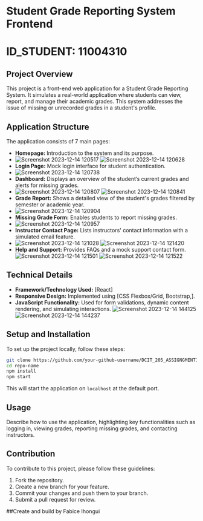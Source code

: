 # Student Grade Reporting System Frontend
# ID_STUDENT: 11004310
## Project Overview

This project is a front-end web application for a Student Grade Reporting System. It simulates a real-world application where students can view, report, and manage their academic grades. This system addresses the issue of missing or unrecorded grades in a student's profile.

## Application Structure

The application consists of 7 main pages:

- **Homepage:** Introduction to the system and its purpose.
- ![Screenshot 2023-12-14 120517](https://github.com/Ihongui/11004310_Frontend-Grading-Assignment/assets/150761912/e01ccd28-8d87-4c80-b33b-85ad488743e2)
![Screenshot 2023-12-14 120628](https://github.com/Ihongui/11004310_Frontend-Grading-Assignment/assets/150761912/8684de15-1f5e-47ad-8a15-6ea76fbd69ac)
- **Login Page:** Mock login interface for student authentication.
- ![Screenshot 2023-12-14 120738](https://github.com/Ihongui/11004310_Frontend-Grading-Assignment/assets/150761912/bc25608f-79c2-4d94-99fc-97444b128516)
- **Dashboard:** Displays an overview of the student’s current grades and alerts for missing grades.
- ![Screenshot 2023-12-14 120807](https://github.com/Ihongui/11004310_Frontend-Grading-Assignment/assets/150761912/bc4d5507-3ca9-43e8-b710-3b34aebc3fb1)
![Screenshot 2023-12-14 120841](https://github.com/Ihongui/11004310_Frontend-Grading-Assignment/assets/150761912/37663802-a322-4383-b745-97c5cc61b28a)
- **Grade Report:** Shows a detailed view of the student's grades filtered by semester or academic year.
- ![Screenshot 2023-12-14 120904](https://github.com/Ihongui/11004310_Frontend-Grading-Assignment/assets/150761912/0d60957e-6f51-4450-ac45-9af18c8193a8)
- **Missing Grade Form:** Enables students to report missing grades.
- ![Screenshot 2023-12-14 120957](https://github.com/Ihongui/11004310_Frontend-Grading-Assignment/assets/150761912/b7f590cc-2206-40c2-b486-c859716455ca)
- **Instructor Contact Page:** Lists instructors' contact information with a simulated email feature.
- ![Screenshot 2023-12-14 121028](https://github.com/Ihongui/11004310_Frontend-Grading-Assignment/assets/150761912/1b836054-1f7a-4bcd-95eb-1d07712a4d5c)
![Screenshot 2023-12-14 121420](https://github.com/Ihongui/11004310_Frontend-Grading-Assignment/assets/150761912/9b702d26-d9bb-4ed4-acde-25f475cfc876)
- **Help and Support:** Provides FAQs and a mock support contact form.
![Screenshot 2023-12-14 121501](https://github.com/Ihongui/11004310_Frontend-Grading-Assignment/assets/150761912/2deb8d11-8f7e-4f2c-aecd-47834dcd3afe)
![Screenshot 2023-12-14 121522](https://github.com/Ihongui/11004310_Frontend-Grading-Assignment/assets/150761912/4440782c-c7be-4b7f-b79e-ab62e884406d)
## Technical Details

- **Framework/Technology Used:** [React]
- **Responsive Design:** Implemented using [CSS Flexbox/Grid, Bootstrap,].
- **JavaScript Functionality:** Used for form validations, dynamic content rendering, and simulating interactions.
![Screenshot 2023-12-14 144125](https://github.com/Ihongui/11004310_Frontend-Grading-Assignment/assets/150761912/f84f5035-bb96-47cb-b9fe-d8e8c335c6bd)
![Screenshot 2023-12-14 144237](https://github.com/Ihongui/11004310_Frontend-Grading-Assignment/assets/150761912/54b8d739-b001-4688-8064-aa2e4ccefa04)

## Setup and Installation

To set up the project locally, follow these steps:

```bash
git clone https://github.com/your-github-username/DCIT_205_ASSIGNGMENT1.git
cd repo-name
npm install
npm start
```

This will start the application on `localhost` at the default port.

## Usage

Describe how to use the application, highlighting key functionalities such as logging in, viewing grades, reporting missing grades, and contacting instructors.

## Contribution

To contribute to this project, please follow these guidelines:

1. Fork the repository.
2. Create a new branch for your feature.
3. Commit your changes and push them to your branch.
4. Submit a pull request for review.

##Create and build by Fabice Ihongui 
